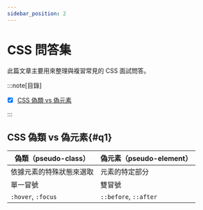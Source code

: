 ```yaml
---
sidebar_position: 2
---
```


# CSS 問答集

此篇文章主要用來整理與複習常見的 CSS 面試問答。

:::note[目錄]

- [x] [CSS 偽類 vs 偽元素](#q1)

:::

## CSS 偽類 vs 偽元素{#q1}

| 偽類（pseudo-class）     | 偽元素（pseudo-element） |
| ------------------------ | ------------------------ |
| 依據元素的特殊狀態來選取 | 元素的特定部分           |
| 單一冒號                 | 雙冒號                   |
| `:hover`, `:focus`       | `::before`, `::after`    |
